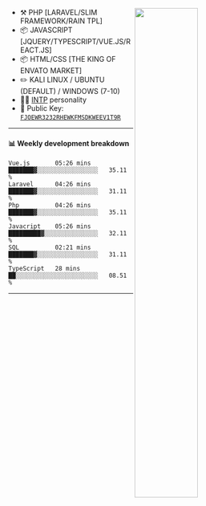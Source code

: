 
[<img align="right" width="50%" src="https://github-readme-stats.vercel.app/api?username=MrVitor0&theme=dark&show_icons=true">](https://metrics.lecoq.io/ouuan?template=classic)

-   :hammer_and_pick: PHP [LARAVEL/SLIM FRAMEWORK/RAIN TPL]
-   :package: JAVASCRIPT [JQUERY/TYPESCRIPT/VUE.JS/REACT.JS]
-   :package: HTML/CSS [THE KING OF ENVATO MARKET]
-   :pencil2: KALI LINUX / UBUNTU (DEFAULT) / WINDOWS (7-10)
-   :man_scientist: [INTP](https://www.16personalities.com/intp-personality) personality
-   :key: Public Key: [`FJOEWR3232RHEWKFMSDKWEEV1T9R`](friv.com)

---

#### :bar_chart: Weekly development breakdown

<!--START_SECTION:waka-->
```text
Vue.js       05:26 mins      ███████▓░░░░░░░░░░░░░░░░░   35.11 % 
Laravel      04:26 mins      ███████▓░░░░░░░░░░░░░░░░░   31.11 % 
Php          04:26 mins      ███████▓░░░░░░░░░░░░░░░░░   35.11 % 
Javacript    05:26 mins      █████████▓░░░░░░░░░░░░░░░   32.11 % 
SQL          02:21 mins      ███████▓░░░░░░░░░░░░░░░░░   31.11 % 
TypeScript   28 mins         ██░░░░░░░░░░░░░░░░░░░░░░░   08.51 % 
```
<!--END_SECTION:waka-->

---
